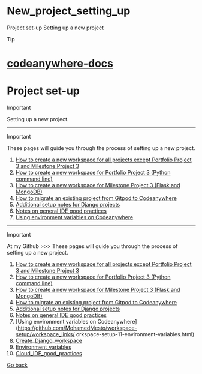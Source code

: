 # New_project_setting_up
Project set-up Setting up a new project



 
> [!TIP]
> # [codeanywhere-docs](https://code-institute-students.github.io/codeanywhere-docs/)

# Project set-up

> [!IMPORTANT]
> Setting up a new project.

---

> [!IMPORTANT]
> These pages will guide you through the process of setting up a new project.

1. [How to create a new workspace for all projects except Portfolio Project 3 and Milestone Project 3](https://code-institute-students.github.io/codeanywhere-docs/workspace-setup/workspace-setup-01-create-github-repo.html)
2. [How to create a new workspace for Portfolio Project 3 (Python command line)](https://code-institute-students.github.io/codeanywhere-docs/workspace-setup/workspace-setup-21-create-github-repo.html)
3. [How to create a new workspace for Milestone Project 3 (Flask and MongoDB)](https://code-institute-students.github.io/codeanywhere-docs/workspace-setup/workspace-setup-31-create-github-repo.html)
4. [How to migrate an existing project from Gitpod to Codeanywhere](https://code-institute-students.github.io/codeanywhere-docs/workspace-setup/workspace-setup-41-open-gitpod-workspace.html)
5. [Additional setup notes for Django projects](https://code-institute-students.github.io/codeanywhere-docs/workspace-setup/workspace-setup-61-django.html)
6. [Notes on general IDE good practices](https://code-institute-students.github.io/codeanywhere-docs/workspace-setup/workspace-setup-51-ide-good-practices.html)
7. [Using environment variables on Codeanywhere](https://code-institute-students.github.io/codeanywhere-docs/workspace-setup/workspace-setup-11-environment-variables.html)

 

---

> [!IMPORTANT]
> At my Github >>> These pages will guide you through the process of setting up a new project.

1. [How to create a new workspace for all projects except Portfolio Project 3 and Milestone Project 3](https://github.com/MohamedMesto/workspace-setup/workspace_links/workspace-setup-01-create-github-repo.html)
2. [How to create a new workspace for Portfolio Project 3 (Python command line)](https://github.com/MohamedMesto/workspace-setup/workspace_links/workspace-setup-21-create-github-repo.html)
3. [How to create a new workspace for Milestone Project 3 (Flask and MongoDB)](https://github.com/MohamedMesto/workspace-setup/workspace_links/workspace-setup-31-create-github-repo.html)
4. [How to migrate an existing project from Gitpod to Codeanywhere](https://github.com/MohamedMesto/workspace-setup/workspace_links/workspace-setup-41-open-gitpod-workspace.html)
5. [Additional setup notes for Django projects](https://github.com/MohamedMesto/workspace-setup/workspace_links/workspace-setup-61-django.html)
6. [Notes on general IDE good practices](https://github.com/MohamedMesto/workspace-setup/workspace_links/workspace-setup-51-ide-good-practices.html)
7. [Using environment variables on Codeanywhere](https://github.com/MohamedMesto/workspace-setup/workspace_links/ orkspace-setup-11-environment-variables.html)
8. [Create_Django_workspace](https://github.com/MohamedMesto/workspace-setup/workspace_links/Create_Django_workspace.pdf)
9. [Environment_variables](https://github.com/MohamedMesto/workspace-setup/workspace_links/Environment_variables.pdf)
10. [Cloud_IDE_good_practices](https://github.com/MohamedMesto/workspace-setup/workspace_links/Cloud_IDE_good_practices.pdf)







[Go back](<#contents>)
